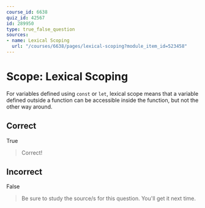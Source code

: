 ```yaml
---
course_id: 6638
quiz_id: 42567
id: 289950
type: true_false_question
sources:
- name: Lexical Scoping
  url: "/courses/6638/pages/lexical-scoping?module_item_id=523458"
---
```


# Scope: Lexical Scoping

For variables defined using `const` or `let`, lexical scope means that a
variable defined outside a function can be accessible inside the function, but
not the other way around.

## Correct

True

> Correct!

## Incorrect

False

> Be sure to study the source/s for this question. You'll get it next time.
